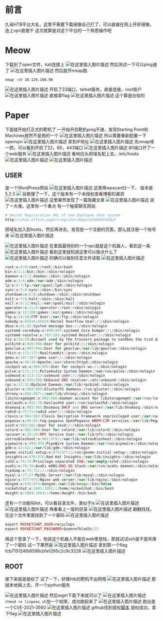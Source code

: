 # 前言
久闻HTB平台大名，这里不需要下载镜像自己打了，可以直接在网上开好镜像，连上vpn直接干
这次就算是对这个平台的一个熟悉操作吧
# Meow
下载到了open文件，kali连接上
![在这里插入图片描述](https://img-blog.csdnimg.cn/75b6bc63d8f64b4882d2976b67cfb14a.png)
然后测试一下可以ping通了
![在这里插入图片描述](https://img-blog.csdnimg.cn/80be90cc9f674d9484d6158b62f4de30.png?x-oss-process=image/watermark,type_d3F5LXplbmhlaQ,shadow_50,text_Q1NETiBAaHVhbWFuZ2dn,size_16,color_FFFFFF,t_70,g_se,x_16)
然后就开nmap跑

```
nmap -sV 10.129.160.90
```
![在这里插入图片描述](https://img-blog.csdnimg.cn/91c1dc48a1c54459b6cd5921f84f6b0d.png?x-oss-process=image/watermark,type_d3F5LXplbmhlaQ,shadow_50,text_Q1NETiBAaHVhbWFuZ2dn,size_20,color_FFFFFF,t_70,g_se,x_16)
开启了23端口，telnet服务，直接连接，root账户
![在这里插入图片描述](https://img-blog.csdnimg.cn/2845c457ce0c483cb190dcae0060e5c5.png?x-oss-process=image/watermark,type_d3F5LXplbmhlaQ,shadow_50,text_Q1NETiBAaHVhbWFuZ2dn,size_19,color_FFFFFF,t_70,g_se,x_16)
直接拿flag
![在这里插入图片描述](https://img-blog.csdnimg.cn/87a234e8524f4bfaa06ad0a6be104f2d.png)
这个算是白给的
# Paper
下面就开始打正式的靶机了
一开始开启靶机ping不通，发现Starting Point和Machines居然不是用的一个
![在这里插入图片描述](https://img-blog.csdnimg.cn/6e80e455d47c407a91d09ed92a0f81fc.png?x-oss-process=image/watermark,type_d3F5LXplbmhlaQ,shadow_50,text_Q1NETiBAaHVhbWFuZ2dn,size_13,color_FFFFFF,t_70,g_se,x_16)
所以需要重新配置一下openvpn
![在这里插入图片描述](https://img-blog.csdnimg.cn/cc994dcc5747463db858d2f3757b7507.png?x-oss-process=image/watermark,type_d3F5LXplbmhlaQ,shadow_50,text_Q1NETiBAaHVhbWFuZ2dn,size_20,color_FFFFFF,t_70,g_se,x_16)
拿到IP地址
![在这里插入图片描述](https://img-blog.csdnimg.cn/ec2a891e746e4f7295902027cabc15df.png?x-oss-process=image/watermark,type_d3F5LXplbmhlaQ,shadow_50,text_Q1NETiBAaHVhbWFuZ2dn,size_20,color_FFFFFF,t_70,g_se,x_16)
先nmap嗦一把，可以看到开启了22，80，443端口
![在这里插入图片描述](https://img-blog.csdnimg.cn/cd19a343042742eba7b0cea82faececf.png?x-oss-process=image/watermark,type_d3F5LXplbmhlaQ,shadow_50,text_Q1NETiBAaHVhbWFuZ2dn,size_20,color_FFFFFF,t_70,g_se,x_16)
80端口开了一个web服务
![在这里插入图片描述](https://img-blog.csdnimg.cn/abce0e9c3ea044fc8da302dee8b332e3.png?x-oss-process=image/watermark,type_d3F5LXplbmhlaQ,shadow_50,text_Q1NETiBAaHVhbWFuZ2dn,size_20,color_FFFFFF,t_70,g_se,x_16)
看响应头把域名配上去，/etc/hosts
![在这里插入图片描述](https://img-blog.csdnimg.cn/cba129f03d634cf69e6116e6976ac4a4.png?x-oss-process=image/watermark,type_d3F5LXplbmhlaQ,shadow_50,text_Q1NETiBAaHVhbWFuZ2dn,size_20,color_FFFFFF,t_70,g_se,x_16)
![在这里插入图片描述](https://img-blog.csdnimg.cn/bcf38f5891b84443a81f4de0f8168ee0.png)

## USER
是一个WordPress网站
![在这里插入图片描述](https://img-blog.csdnimg.cn/1bdf824acc2343fda7bd44890c943cef.png?x-oss-process=image/watermark,type_d3F5LXplbmhlaQ,shadow_50,text_Q1NETiBAaHVhbWFuZ2dn,size_20,color_FFFFFF,t_70,g_se,x_16)
这里用wpscan扫一下， 版本是5.2.3
![](https://img-blog.csdnimg.cn/3307adc3acdd434ca309caaafd0b8f50.png?x-oss-process=image/watermark,type_d3F5LXplbmhlaQ,shadow_50,text_Q1NETiBAaHVhbWFuZ2dn,size_20,color_FFFFFF,t_70,g_se,x_16)
谷歌搜了一下，这个版本有一个未授权查看博客的漏洞
![在这里插入图片描述](https://img-blog.csdnimg.cn/e2da446858054324add2ebe11a0ed898.png?x-oss-process=image/watermark,type_d3F5LXplbmhlaQ,shadow_50,text_Q1NETiBAaHVhbWFuZ2dn,size_20,color_FFFFFF,t_70,g_se,x_16)
这里果然发现了一篇隐藏文章
![在这里插入图片描述](https://img-blog.csdnimg.cn/c5f73ff92cc842b584f390d9048559bf.png?x-oss-process=image/watermark,type_d3F5LXplbmhlaQ,shadow_50,text_Q1NETiBAaHVhbWFuZ2dn,size_20,color_FFFFFF,t_70,g_se,x_16)
说了一大堆，这里有一个重点
有一个秘密聊天网站
```php
# Secret Registration URL of new Employee chat system
http://chat.office.paper/register/8qozr226AhkCHZdyY
```
把域名加入到hosts，然后再进去，发现是一个注册的页面，那么就注册一个账号来
![在这里插入图片描述](https://img-blog.csdnimg.cn/1d56e870062d43a4ba073acd02836738.png?x-oss-process=image/watermark,type_d3F5LXplbmhlaQ,shadow_50,text_Q1NETiBAaHVhbWFuZ2dn,size_20,color_FFFFFF,t_70,g_se,x_16)

![在这里插入图片描述](https://img-blog.csdnimg.cn/f0f70600e7de492b8336c048d44661d4.png?x-oss-process=image/watermark,type_d3F5LXplbmhlaQ,shadow_50,text_Q1NETiBAaHVhbWFuZ2dn,size_20,color_FFFFFF,t_70,g_se,x_16)
在里面最特别的一个npc就是这个机器人，看到这一条
![在这里插入图片描述](https://img-blog.csdnimg.cn/860bba43ebd541179737f2a53c8adc6b.png)
看到这里就知道这里可以做点什么了
![在这里插入图片描述](https://img-blog.csdnimg.cn/396f4ad46c0b4b0f8c3a97a1722f8a60.png)
的确可以做到任意文件读取
![在这里插入图片描述](https://img-blog.csdnimg.cn/f5497452a5e043f19a66fedda4ef667e.png?x-oss-process=image/watermark,type_d3F5LXplbmhlaQ,shadow_50,text_Q1NETiBAaHVhbWFuZ2dn,size_16,color_FFFFFF,t_70,g_se,x_16)

```php
root:x:0:0:root:/root:/bin/bash
bin:x:1:1:bin:/bin:/sbin/nologin
daemon:x:2:2:daemon:/sbin:/sbin/nologin
adm:x:3:4:adm:/var/adm:/sbin/nologin
lp:x:4:7:lp:/var/spool/lpd:/sbin/nologin
sync:x:5:0:sync:/sbin:/bin/sync
shutdown:x:6:0:shutdown:/sbin:/sbin/shutdown
halt:x:7:0:halt:/sbin:/sbin/halt
mail:x:8:12:mail:/var/spool/mail:/sbin/nologin
operator:x:11:0:operator:/root:/sbin/nologin
games:x:12:100:games:/usr/games:/sbin/nologin
ftp:x:14:50:FTP User:/var/ftp:/sbin/nologin
nobody:x:65534:65534:Kernel Overflow User:/:/sbin/nologin
dbus:x:81:81:System message bus:/:/sbin/nologin
systemd-coredump:x:999:997:systemd Core Dumper:/:/sbin/nologin
systemd-resolve:x:193:193:systemd Resolver:/:/sbin/nologin
tss:x:59:59:Account used by the trousers package to sandbox the tcsd daemon:/dev/null:/sbin/nologin
polkitd:x:998:996:User for polkitd:/:/sbin/nologin
geoclue:x:997:994:User for geoclue:/var/lib/geoclue:/sbin/nologin
rtkit:x:172:172:RealtimeKit:/proc:/sbin/nologin
qemu:x:107:107:qemu user:/:/sbin/nologin
apache:x:48:48:Apache:/usr/share/httpd:/sbin/nologin
cockpit-ws:x:996:993:User for cockpit-ws:/:/sbin/nologin
pulse:x:171:171:PulseAudio System Daemon:/var/run/pulse:/sbin/nologin
usbmuxd:x:113:113:usbmuxd user:/:/sbin/nologin
unbound:x:995:990:Unbound DNS resolver:/etc/unbound:/sbin/nologin
rpc:x:32:32:Rpcbind Daemon:/var/lib/rpcbind:/sbin/nologin
gluster:x:994:989:GlusterFS daemons:/run/gluster:/sbin/nologin
chrony:x:993:987::/var/lib/chrony:/sbin/nologin
libstoragemgmt:x:992:986:daemon account for libstoragemgmt:/var/run/lsm:/sbin/nologin
saslauth:x:991:76:Saslauthd user:/run/saslauthd:/sbin/nologin
dnsmasq:x:985:985:Dnsmasq DHCP and DNS server:/var/lib/dnsmasq:/sbin/nologin
radvd:x:75:75:radvd user:/:/sbin/nologin
clevis:x:984:983:Clevis Decryption Framework unprivileged user:/var/cache/clevis:/sbin/nologin
pegasus:x:66:65:tog-pegasus OpenPegasus WBEM/CIM services:/var/lib/Pegasus:/sbin/nologin
sssd:x:983:981:User for sssd:/:/sbin/nologin
colord:x:982:980:User for colord:/var/lib/colord:/sbin/nologin
rpcuser:x:29:29:RPC Service User:/var/lib/nfs:/sbin/nologin
setroubleshoot:x:981:979::/var/lib/setroubleshoot:/sbin/nologin
pipewire:x:980:978:PipeWire System Daemon:/var/run/pipewire:/sbin/nologin
gdm:x:42:42::/var/lib/gdm:/sbin/nologin
gnome-initial-setup:x:979:977::/run/gnome-initial-setup/:/sbin/nologin
insights:x:978:976:Red Hat Insights:/var/lib/insights:/sbin/nologin
sshd:x:74:74:Privilege-separated SSH:/var/empty/sshd:/sbin/nologin
avahi:x:70:70:Avahi mDNS/DNS-SD Stack:/var/run/avahi-daemon:/sbin/nologin
tcpdump:x:72:72::/:/sbin/nologin
mysql:x:27:27:MySQL Server:/var/lib/mysql:/sbin/nologin
nginx:x:977:975:Nginx web server:/var/lib/nginx:/sbin/nologin
mongod:x:976:974:mongod:/var/lib/mongo:/bin/false
rocketchat:x:1001:1001::/home/rocketchat:/bin/bash
dwight:x:1004:1004::/home/dwight:/bin/bash
```
还有一个功能叫list，可以看目录文件，类似于ls
![在这里插入图片描述](https://img-blog.csdnimg.cn/418b887b0a6d4db8ae15bd50153b3e41.png)
![在这里插入图片描述](https://img-blog.csdnimg.cn/84cd3a6650ec40ba9758a4e28172b7c1.png)
再看看上一层的目录
![在这里插入图片描述](https://img-blog.csdnimg.cn/81a6b730145a4a099c297a9a0727c47c.png?x-oss-process=image/watermark,type_d3F5LXplbmhlaQ,shadow_50,text_Q1NETiBAaHVhbWFuZ2dn,size_15,color_FFFFFF,t_70,g_se,x_16)
翻翻找找，在这个文件里面找到了一个密码
![在这里插入图片描述](https://img-blog.csdnimg.cn/ba8ba394718f48a69d79d92eeb9faa04.png?x-oss-process=image/watermark,type_d3F5LXplbmhlaQ,shadow_50,text_Q1NETiBAaHVhbWFuZ2dn,size_13,color_FFFFFF,t_70,g_se,x_16)
```php
export ROCKETCHAT_USER=recyclops
export ROCKETCHAT_PASSWORD=Queenofblad3s!23
```
用这个登录了一下，他说这个机器人不能在web里登陆，那就试试ssh是不是共用了一个密码
试一下果然是
![在这里插入图片描述](https://img-blog.csdnimg.cn/03d6e44bf659480fa6d68ab392ff4ce6.png?x-oss-process=image/watermark,type_d3F5LXplbmhlaQ,shadow_50,text_Q1NETiBAaHVhbWFuZ2dn,size_19,color_FFFFFF,t_70,g_se,x_16)
拿到第一个flag
fcb715124fb8598cb1e1295c2c9c3228
![在这里插入图片描述](https://img-blog.csdnimg.cn/d350198e9400449989d76faed573777d.png)
## ROOT
接下来就是提权了
试了一下，好像htb的靶机不出网哦
![在这里插入图片描述](https://img-blog.csdnimg.cn/e18e4dbfd7114372a3b4fdd9e8e66b3d.png)
那就本地搞上去，开一个python服务

![在这里插入图片描述](https://img-blog.csdnimg.cn/0fc85af2f84344fba6ea2e324e42ed6a.png?x-oss-process=image/watermark,type_d3F5LXplbmhlaQ,shadow_50,text_Q1NETiBAaHVhbWFuZ2dn,size_20,color_FFFFFF,t_70,g_se,x_16)
然后wget下载下来就可以了
![在这里插入图片描述](https://img-blog.csdnimg.cn/cf0b42aa5a1a4bdb825e030573668e20.png?x-oss-process=image/watermark,type_d3F5LXplbmhlaQ,shadow_50,text_Q1NETiBAaHVhbWFuZ2dn,size_20,color_FFFFFF,t_70,g_se,x_16)
`chmod +x linpeas.sh`加一个权限，成功跑起来了
![在这里插入图片描述](https://img-blog.csdnimg.cn/e1a17080fc7d4528a7fae274140c8781.png?x-oss-process=image/watermark,type_d3F5LXplbmhlaQ,shadow_50,text_Q1NETiBAaHVhbWFuZ2dn,size_20,color_FFFFFF,t_70,g_se,x_16)
跑出是一个CVE-2021-3560
![在这里插入图片描述](https://img-blog.csdnimg.cn/37ba32f74566421c875c0ee8dac1e262.png?x-oss-process=image/watermark,type_d3F5LXplbmhlaQ,shadow_50,text_Q1NETiBAaHVhbWFuZ2dn,size_20,color_FFFFFF,t_70,g_se,x_16)
github找到提权[脚本](https://github.com/Almorabea/Polkit-exploit)
提权成功，拿下flag
![在这里插入图片描述](https://img-blog.csdnimg.cn/1ade3a59574d47b6bf46b76bd354c99c.png)